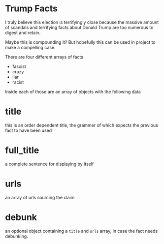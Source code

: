 # Trump Facts

I truly believe this election is terrifyingly close because the massive amount of scandals and terrifying facts about Donald Trump are too numerous to digest and retain.

Maybe this is compounding it? But hopefully this can be used in project to make a compelling case.

There are four different arrays of facts

* fascist 
* crazy
* liar
* racist

Inside each of those are an array of objects with the following data

# title

this is an order dependent title, the grammer of which expects the previous fact to have been used

# full_title

a complete sentence for displaying by itself

# urls

an array of urls sourcing the claim

# debunk

an optional object containing a `title` and `urls` array, in case the fact needs debunking.
